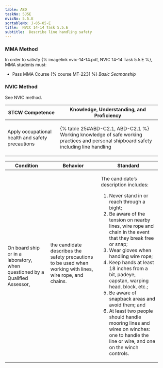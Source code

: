```yaml
---
table: ABD
taskNo: 5J5E
nvicNo: 5.5.E 
sortableNo: J-05-05-E
title:  NVIC 14-14 Task 5.5.E
subtitle:  Describe line handling safety
---
```



### MMA Method

In order to satisfy  {% imagelink nvic-14-14.pdf, NVIC 14-14 Task 5.5.E %}, MMA students must:

* Pass MMA Course {% course MT-2231 %}  *Basic Seamanship*


### NVIC Method

<a onclick="togglevisibility('nvic_methods')" >See NVIC method.</a>

<div id='nvic_methods' class='hide'>

<table>
<thead>
<tr>
<th class='forty'> STCW Competence </th>
<th class='sixty'> Knowledge, Understanding, and Proficiency </th>
</tr>
</thead>




<tbody>
<tr><td markdown='1'>

Apply occupational health and safety precautions

</td><td markdown='1'>

{% table 25#ABD-C2.1, ABD-C2.1 %} Working knowledge of safe working practices and personal shipboard safety including line handling

</td></tr>


</tbody>
</table>


<table>
<thead>
<tr><th class='twenty'>  Condition </th><th class='twenty'> Behavior </th><th  class='sixty'>Standard </th></tr>
</thead>
<tbody >



<tr><td markdown='1'>

On board ship or in a laboratory, when questioned by a Qualified Assessor,

</td><td markdown='1'>

the candidate describes the safety precautions to be used when working with lines, wire rope, and chains.

<br>

<div class="tooltip" markdown='1'>



</div>


</td><td markdown='1'>

The candidate’s description includes:

1. Never stand in or reach through a bight;
2. Be aware of the tension on nearby lines, wire rope and chain in the event that they break free or snap;
3. Wear gloves when handling wire rope;
4. Keep hands at least 18 inches from a bit, padeye, capstan, warping head, block, etc.;
5. Be aware of snapback areas and avoid them; and
6. At least two people should handle mooring lines and wires on winches: one to handle the line or wire, and one on the winch controls.

</td></tr>
</tbody>
</table>
</div>
